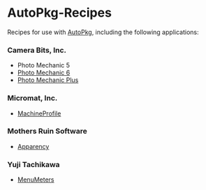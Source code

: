 # AutoPkg-Recipes

Recipes for use with [AutoPkg](https://github.com/autopkg/autopkg), including the following applications:

### Camera Bits, Inc.
* Photo Mechanic 5
* [Photo Mechanic 6](https://home.camerabits.com/tour-photo-mechanic/)
* [Photo Mechanic Plus](https://home.camerabits.com/tour-photo-mechanic-plus/)

### Micromat, Inc.
* [MachineProfile](https://www.micromat.com/products/machineprofile)

### Mothers Ruin Software
* [Apparency](https://mothersruin.com/software/Apparency/)

### Yuji Tachikawa
* [MenuMeters](https://member.ipmu.jp/yuji.tachikawa/MenuMetersElCapitan/)
